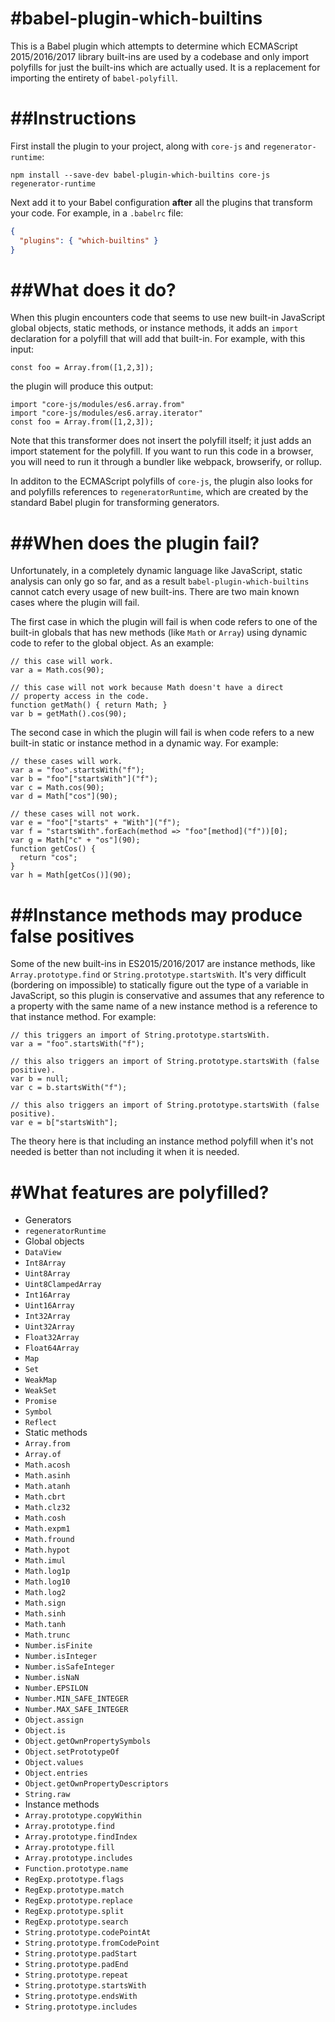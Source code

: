 #babel-plugin-which-builtins
============================

This is a Babel plugin which attempts to determine which ECMAScript 2015/2016/2017
library built-ins are used by a codebase and only import polyfills for just the
built-ins which are actually used. It is a replacement for importing the
entirety of `babel-polyfill`.

##Instructions
============

First install the plugin to your project, along with `core-js` and `regenerator-runtime`:

```
npm install --save-dev babel-plugin-which-builtins core-js regenerator-runtime
```

Next add it to your Babel configuration **after** all the plugins that transform your
code. For example, in a `.babelrc` file:

```json
{
  "plugins": { "which-builtins" }
}
```

##What does it do?
==================

When this plugin encounters code that seems to use new built-in JavaScript global
objects, static methods, or instance methods, it adds an `import` declaration
for a polyfill that will add that built-in. For example, with this input:

```
const foo = Array.from([1,2,3]);
```

the plugin will produce this output:

```
import "core-js/modules/es6.array.from"
import "core-js/modules/es6.array.iterator"
const foo = Array.from([1,2,3]);
```

Note that this transformer does not insert the polyfill itself; it just adds an
import statement for the polyfill. If you want to run this code in a browser, you
will need to run it through a bundler like webpack, browserify, or rollup.

In additon to the ECMAScript polyfills of `core-js`, the plugin also looks for
and polyfills references to `regeneratorRuntime`, which are created by the standard
Babel plugin for transforming generators.

##When does the plugin fail?
============================

Unfortunately, in a completely dynamic language like JavaScript, static analysis
can only go so far, and as a result `babel-plugin-which-builtins` cannot catch
every usage of new built-ins. There are two main known cases where the plugin
will fail.

The first case in which the plugin will fail is when code refers to one of the
built-in globals that has new methods (like `Math` or `Array`) using dynamic code
to refer to the global object. As an example:

```
// this case will work.
var a = Math.cos(90);

// this case will not work because Math doesn't have a direct
// property access in the code.
function getMath() { return Math; }
var b = getMath().cos(90);
```

The second case in which the plugin will fail is when code refers to a new built-in
static or instance method in a dynamic way. For example:

```
// these cases will work.
var a = "foo".startsWith("f");
var b = "foo"["startsWith"]("f");
var c = Math.cos(90);
var d = Math["cos"](90);

// these cases will not work.
var e = "foo"["starts" + "With"]("f");
var f = "startsWith".forEach(method => "foo"[method]("f"))[0];
var g = Math["c" + "os"](90);
function getCos() {
  return "cos";
}
var h = Math[getCos()](90);
```

##Instance methods may produce false positives
==============================================
Some of the new built-ins in ES2015/2016/2017 are instance methods, like
`Array.prototype.find` or `String.prototype.startsWith`. It's very difficult
(bordering on impossible) to statically figure out the type of a variable
in JavaScript, so this plugin is conservative and assumes that any reference to
a property with the same name of a new instance method is a reference to that
instance method. For example:

```
// this triggers an import of String.prototype.startsWith.
var a = "foo".startsWith("f");

// this also triggers an import of String.prototype.startsWith (false positive).
var b = null;
var c = b.startsWith("f");

// this also triggers an import of String.prototype.startsWith (false positive).
var e = b["startsWith"];
```

The theory here is that including an instance method polyfill when it's not
needed is better than not including it when it is needed.

#What features are polyfilled?
==============================
* Generators
*  `regeneratorRuntime`
* Global objects
*  `DataView`
*  `Int8Array`
*  `Uint8Array`
*  `Uint8ClampedArray`
*  `Int16Array`
*  `Uint16Array`
*  `Int32Array`
*  `Uint32Array`
*  `Float32Array`
*  `Float64Array`
*  `Map`
*  `Set`
*  `WeakMap`
*  `WeakSet`
*  `Promise`
*  `Symbol`
*  `Reflect`
* Static methods
*  `Array.from`
*  `Array.of`
*  `Math.acosh`
*  `Math.asinh`
*  `Math.atanh`
*  `Math.cbrt`
*  `Math.clz32`
*  `Math.cosh`
*  `Math.expm1`
*  `Math.fround`
*  `Math.hypot`
*  `Math.imul`
*  `Math.log1p`
*  `Math.log10`
*  `Math.log2`
*  `Math.sign`
*  `Math.sinh`
*  `Math.tanh`
*  `Math.trunc`
*  `Number.isFinite`
*  `Number.isInteger`
*  `Number.isSafeInteger`
*  `Number.isNaN`
*  `Number.EPSILON`
*  `Number.MIN_SAFE_INTEGER`
*  `Number.MAX_SAFE_INTEGER`
*  `Object.assign`
*  `Object.is`
*  `Object.getOwnPropertySymbols`
*  `Object.setPrototypeOf`
*  `Object.values`
*  `Object.entries`
*  `Object.getOwnPropertyDescriptors`
*  `String.raw`
* Instance methods
*  `Array.prototype.copyWithin`
*  `Array.prototype.find`
*  `Array.prototype.findIndex`
*  `Array.prototype.fill`
*  `Array.prototype.includes`
*  `Function.prototype.name`
*  `RegExp.prototype.flags`
*  `RegExp.prototype.match`
*  `RegExp.prototype.replace`
*  `RegExp.prototype.split`
*  `RegExp.prototype.search`
*  `String.prototype.codePointAt`
*  `String.prototype.fromCodePoint`
*  `String.prototype.padStart`
*  `String.prototype.padEnd`
*  `String.prototype.repeat`
*  `String.prototype.startsWith`
*  `String.prototype.endsWith`
*  `String.prototype.includes`
